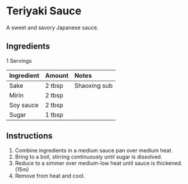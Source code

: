 Teriyaki Sauce
==============

A sweet and savory Japanese sauce.

Ingredients
-----------

1 Servings

| Ingredient | Amount | Notes        |
|:-----------|:-------|:-------------|
| Sake       | 2 tbsp | Shaoxing sub |
| Mirin      | 2 tbsp |              |
| Soy sauce  | 2 tbsp |              |
| Sugar      | 1 tbsp |              |

Instructions
------------

1. Combine ingredients in a medium sauce pan over medium heat.
2. Bring to a boil, stirring continuously until sugar is dissolved.
3. Reduce to a simmer over medium-low heat until sauce is thickened. (15m)
4. Remove from heat and cool.
